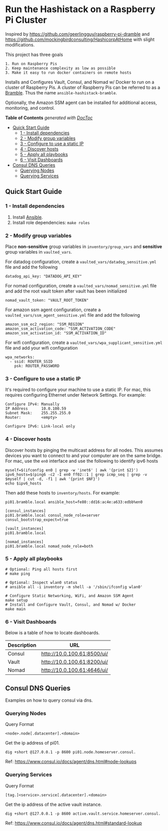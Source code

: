 # Run the Hashistack on a Raspberry Pi Cluster

Inspired by https://github.com/geerlingguy/raspberry-pi-dramble and
https://github.com/mockingbirdconsulting/HashicorpAtHome with slight
modifications.

This project has three goals

    1. Run on Raspberry Pis
    2. Keep maintenance complexity as low as possible
    3. Make it easy to run docker containers on remote hosts

Installs and Configures Vault, Consul, and Nomad w/ Docker to run on a cluster
of Raspberry Pis. A cluster of Raspberry Pis can be referred to as a
[Bramble](https://elinux.org/Bramble). Thus the name
`ansible-hashistack-bramble`.

Optionally, the Amazon SSM agent can be installed for additional access,
monitoring, and control.

<!-- START doctoc generated TOC please keep comment here to allow auto update -->
<!-- DON'T EDIT THIS SECTION, INSTEAD RE-RUN doctoc TO UPDATE -->
**Table of Contents**  *generated with [DocToc](https://github.com/thlorenz/doctoc)*

- [Quick Start Guide](#quick-start-guide)
  - [1 - Install dependencies](#1---install-dependencies)
  - [2 - Modify group variables](#2---modify-group-variables)
  - [3 - Configure to use a static IP](#3---configure-to-use-a-static-ip)
  - [4 - Discover hosts](#4---discover-hosts)
  - [5 - Apply all playbooks](#5---apply-all-playbooks)
  - [6 - Visit Dashboards](#6---visit-dashboards)
- [Consul DNS Queries](#consul-dns-queries)
  - [Querying Nodes](#querying-nodes)
  - [Querying Services](#querying-services)

<!-- END doctoc generated TOC please keep comment here to allow auto update -->

## Quick Start Guide

### 1 - Install dependencies

  1. Install [Ansible](http://docs.ansible.com/intro_installation.html).
  2. Install role dependencies: `make roles`

### 2 - Modify group variables

Place **non-sensitive** group variables in `inventory/group_vars` and
**sensitive** group variables in `vaulted_vars`.

For datadog configuration, create a `vaulted_vars/datadog_sensitive.yml` file
and add the following

    datadog_api_key: "DATADOG_API_KEY"

For nomad configuration, create a `vaulted_vars/nomad_sensitive.yml` file
and add the root vault token after vault has been initialized

    nomad_vault_token: "VAULT_ROOT_TOKEN"

For amazon ssm agent configuration, create a `vaulted_vars/ssm_agent_sensitive.yml`
file and add the following

    amazon_ssm_ec2_region: "SSM_REGION"
    amazon_ssm_activation_code: "SSM_ACTIVATION_CODE"
    amazon_ssm_activation_id: "SSM_ACTIVATION_ID"

For wifi configuration, create a `vaulted_vars/wpa_supplicant_sensitive.yml`
file and add your wifi configuration

    wpa_networks:
      - ssid: ROUTER_SSID
        psk: ROUTER_PASSWORD

### 3 - Configure to use a static IP

It's required to configure your machine to use a static IP. For mac, this
requires configuring Ethernet under Network Settings. For example:

    Configure IPv4: Manually
    IP Address      10.0.100.59
    Subnet Mask:    255.255.255.0
    Router:         <empty>

    Configure IPv6: Link-local only

### 4 - Discover hosts

Discover hosts by pinging the multicast address for all nodes. This assumes
devices you want to connect to and your computer are on the same bridge. For
mac, use the `en0` interface and use the following to identify ipv6 hosts

    myself=$(ifconfig en0 | grep -w 'inet6' | awk '{print $2}')
    ipv6_hosts=$(ping6 -c2 -I en0 ff02::1 | grep icmp_seq | grep -v $myself | cut -d, -f1 | awk '{print $NF}')
    echo $ipv6_hosts

Then add these hosts to `inventory/hosts`. For example:

    pi01.bramble.local ansible_host=fe80::dd16:ac4e:a633:edbb%en0

    [consul_instances]
    pi01.bramble.local consul_node_role=server consul_bootstrap_expect=true

    [vault_instances]
    pi01.bramble.local

    [nomad_instances]
    pi01.bramble.local nomad_node_role=both

### 5 - Apply all playbooks

    # Optional: Ping all hosts first
    # make ping

    # Optional: Inspect wlan0 status
    # ansible all -i inventory -m shell -a '/sbin/ifconfig wlan0'

    # Configure Static Networking, WiFi, and Amazon SSM Agent
    make setup
    # Install and Configure Vault, Consul, and Nomad w/ Docker
    make main

### 6 - Visit Dashboards

Below is a table of how to locate dashboards.

| Description | URL                         |
|-------------|-----------------------------|
| Consul      | http://10.0.100.61:8500/ui/ |
| Vault       | http://10.0.100.61:8200/ui/ |
| Nomad       | http://10.0.100.61:4646/ui/ |

## Consul DNS Queries

Examples on how to query consul via dns.

### Querying Nodes

Query Format

    <node>.node[.datacenter].<domain>

Get the ip address of pi01.

    dig +short @127.0.0.1 -p 8600 pi01.node.homeserver.consul.

Ref: https://www.consul.io/docs/agent/dns.html#node-lookups

### Querying Services

Query Format

    [tag.]<service>.service[.datacenter].<domain>

Get the ip address of the active vault instance.

    dig +short @127.0.0.1 -p 8600 active.vault.service.homeserver.consul.

Ref: https://www.consul.io/docs/agent/dns.html#standard-lookup
